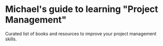# Michael's guide to learning "Project Management"
Curated list of books and resources to improve your project management skills.

